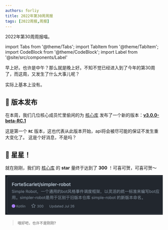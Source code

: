 ```yaml
---
authors: forliy
title: 2022年第30周周报
tags: [2022周报,周报]
---
```



2022年第30周周报喵。

<!--truncate-->

import Tabs from '@theme/Tabs';
import TabItem from '@theme/TabItem';
import CodeBlock from '@theme/CodeBlock';
import Label from '@site/src/components/Label'


早上好。也许是中午？那么就是晚上好。不知不觉已经进入到了今年的第30周了，而这周，又发生了什么大事儿呢？

实际上基本上没有。

## 🚀 版本发布

在本周，我们几位核心成员忙里偷闲的为 [核心库](https://github.com/ForteScarlet/simpler-robot) 
发布了一个新的版本：[**v3.0.0-beta-RC.1**](https://github.com/ForteScarlet/simpler-robot/releases/tag/v3.0.0-beta-RC.1)

这是第一个 **`RC`** 版本，这也代表从此版本开始，api将会被尽可能的保证不发生重大变化了。
这是个好消息，不是吗？

## 🌟 星星！

就在刚刚，我们的 [核心库](https://github.com/ForteScarlet/simpler-robot) 
的 **star** 量终于达到了 **300** ！可喜可贺，可喜可贺～

[![star.png](star.png)](star.png)

> <small>哦好吧，也许不是刚刚?</small>

